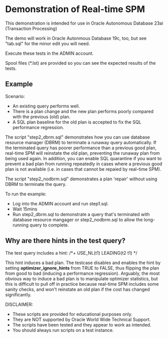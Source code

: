 # Demonstration of Real-time SPM

This demonstration is intended for use in Oracle Autonomous Database 23ai (Transaction Processing)

The demo will work in Oracle Autonmous Database 19c, too, but see "tab.sql" for the minor edit you will need.

Execute these tests in the ADMIN account.

Spool files (*.lst) are provided so you can see the expected results of the tests.

## Example

Scenario:

- An existing query performs well. 
- There is a plan change and the new plan performs poorly compared with the previous (old) plan. 
- A SQL plan baseline for the old plan is accepted to fix the SQL performance regression.

The script "step2_dbrm.sql" demonstrates how you can use database resource manager (DBRM) to terminate a runaway query automatically. If the terminated query has poorer performance than a previous good plan, real-time SPM will reinstate the old plan, preventing the runaway plan from being used again. In addition, you can enable SQL quarantine if you want to prevent a bad plan from running repeatedly in cases where a previous good plan is not available (i.e. in cases that cannot be repaied by real-time SPM).

The script "step2_nodbrm.sql" demonstrates a plan 'repair' without using DBRM to terminate the query.

To run the example: 

* Log into the ADMIN account and run step1.sql. 
* Wait 15mins 
* Run step2_dbrm.sql to demonstrate a query that's terminated with database resource mangager or step2_nodbrm.sql to allow the long-running query to complete.

## Why are there hints in the test query?

The test query includes a hint: /*+ USE_NL(t1) LEADING(t2 t1) */

This hint induces a bad plan. The testcase disables and enables the hint by setting __optimizer\_ignore\_hints__ from TRUE to FALSE, thus flipping the plan from good to bad (inducing a performance regression). Arguably, the most obvious way to induce a bad plan is to manipulate optimizer statistics, but this is difficult to pull off in practice because real-time SPM includes some sanity checks, and won't reinstate an old plan if the cost has changed significantly.

DISCLAIMER:
- These scripts are provided for educational purposes only.
- They are NOT supported by Oracle World Wide Technical Support.
- The scripts have been tested and they appear to work as intended.
- You should always run scripts on a test instance.
